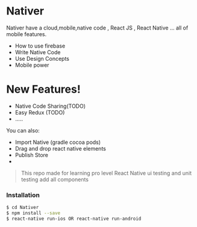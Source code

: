# Nativer

Nativer have a cloud,mobile,native code , React JS , React Native ... all of mobile features.

  - How to use firebase
  - Write Native Code
  - Use Design Concepts
  - Mobile power

# New Features!

  - Native Code Sharing(TODO)
  - Easy Redux (TODO)
  - .....

You can also:
  - Import Native (gradle cocoa pods)
  - Drag and drop react native elements
  - Publish Store
  - 

> This repo made for learning pro level React Native 
> ui testing and unit testing add all components


### Installation
```sh
$ cd Nativer
$ npm install --save 
$ react-native run-ios OR react-native run-android
```




